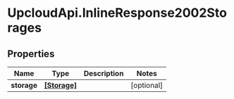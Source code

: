 # UpcloudApi.InlineResponse2002Storages

## Properties
Name | Type | Description | Notes
------------ | ------------- | ------------- | -------------
**storage** | [**[Storage]**](Storage.md) |  | [optional] 


